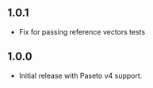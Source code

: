 ## 1.0.1
- Fix for passing reference vectors tests

## 1.0.0
- Initial release with Paseto v4 support.